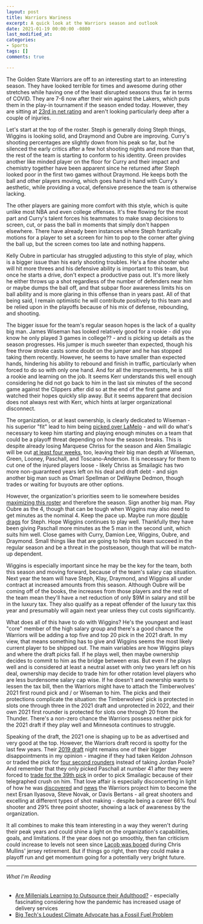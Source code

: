 ```yaml
---
layout: post
title: Warriors Wariness
excerpt: A quick look at the Warriors season and outlook
date: 2021-01-19 00:00:00 -0800
last_modified_at: 
categories:
- Sports
tags: []
comments: true

---
```

The Golden State Warriors are off to an interesting start to an interesting season. They have looked terrible for times and awesome during other stretches while having one of the least disrupted seasons thus far in terms of COVID. They are 7-6 now after their win against the Lakers, which puts them in the play-in tournament if the season ended today. However, they are sitting at [23rd in net rating](https://www.nba.com/stats/teams/advanced/?sort=NET_RATING&dir=-1) and aren't looking particularly deep after a couple of injuries.

Let's start at the top of the roster. Steph is generally doing Steph things, Wiggins is looking solid, and Draymond and Oubre are improving. Curry's shooting percentages are slightly down from his peak so far, but he silenced the early critics after a few hot shooting nights and more than that, the rest of the team is starting to conform to his identity. Green provides another like minded player on the floor for Curry and their impact and chemistry together have been apparent since he returned after Steph looked poor in the first two games without Draymond. He keeps both the ball and other players moving, which goes hand in hand with Curry's aesthetic, while providing a vocal, defensive presence the team is otherwise lacking.

The other players are gaining more comfort with this style, which is quite unlike most NBA and even college offenses. It's free flowing for the most part and Curry's talent forces his teammates to make snap decisions to screen, cut, or pass the ball in moments that simply don't happen elsewhere. There have already been instances where Steph frantically motions for a player to set a screen for him to pop to the corner after giving the ball up, but the screen comes too late and nothing happens.

Kelly Oubre in particular has struggled adjusting to this style of play, which is a bigger issue than his early shooting troubles. He's a fine shooter who will hit more threes and his defensive ability is important to this team, but once he starts a drive, don't expect a productive pass out. It's more likely he either throws up a shot regardless of the number of defenders near him or maybe dumps the ball off, and that subpar floor awareness limits his on ball ability and is more glaring in this offense than in years past. All of that being said, I remain optimistic he will contribute positively to this team and be relied upon in the playoffs because of his mix of defense, rebounding, and shooting.

The bigger issue for the team's regular season hopes is the lack of a quality big man. James Wiseman has looked relatively good for a rookie - did you know he only played 3 games in college?? - and is picking up details as the season progresses. His jumper is much sweeter than expected, though his free throw stroke casts some doubt on the jumper and he has stopped taking them recently. However, he seems to have smaller than expected hands, hindering his ability to rebound and finish in traffic, particularly when forced to do so with only one hand. And for all the improvements, he is still a rookie and learning on the job. It seems Kerr understands this well enough considering he did not go back to him in the last six minutes of the second game against the Clippers after did so at the end of the first game and watched their hopes quickly slip away. But it seems apparent that decision does not always rest with Kerr, which hints at larger organizational disconnect.

The organization, or at least ownership, is clearly dedicated to Wiseman - his superior "fit" lead to him being [picked over LaMelo](https://basketball.realgm.com/wiretap/261189/Warriors-Viewed-LaMelo-Ball-As-More-Talented-James-Wiseman-As-Better-Fit) - and will do what's necessary to keep him starting and playing enough minutes on a team that could be a playoff threat depending on how the season breaks. This is despite already losing Marquese Chriss for the season and Alen Smailagic will be out [at least four weeks](https://www.nba.com/warriors/news/alen-smailagic-surgery-20210104), too, leaving their big man depth at Wiseman, Green, Looney, Paschall, and Toscano-Anderson. It is necessary for them to cut one of the injured players loose - likely Chriss as Smailagic has two more non-guaranteed years left on his deal and draft debt - and sign another big man such as Omari Spellman or DeWayne Dedmon, though trades or waiting for buyouts are other options.

However, the organization's priorities seem to lie somewhere besides [maximizing this roster](https://twitter.com/samesfandiari/status/1350486336856154115) and therefore the season. Sign another big man. Play Oubre as the 4, though that can be tough when Wiggins may also need to get minutes as the nominal 4. Keep the pace up. Maybe run more [double drags](https://www.youtube.com/watch?v=SFTx1CLUnEA) for Steph. Hope Wiggins continues to play well. Thankfully they have been giving Paschall more minutes as the 5 man in the second unit, which suits him well. Close games with Curry, Damion Lee, Wiggins, Oubre, and Draymond. Small things like that are going to help this team succeed in the regular season and be a threat in the postseason, though that will be match-up dependent.

Wiggins is especially important since he may be the key for the team, both this season and moving forward, because of the team's salary cap situation. Next year the team will have Steph, Klay, Draymond, and Wiggins all under contract at increased amounts from this season. Although Oubre will be coming off of the books, the increases from those players and the rest of the team mean they'll have a net reduction of only $9M in salary and still be in the luxury tax. They also qualify as a repeat offender of the luxury tax this year and presumably will again next year unless they cut costs significantly.

What does all of this have to do with Wiggins? He's the youngest and least "core" member of the high salary group and there's a good chance the Warriors will be adding a top five and top 20 pick in the 2021 draft. In my view, that means something has to give and Wiggins seems the most likely current player to be shipped out. The main variables are how Wiggins plays and where the draft picks fall. If he plays well, then maybe ownership decides to commit to him as the bridge between eras. But even if he plays well and is considered at least a neutral asset with only two years left on his deal, ownership may decide to trade him for other rotation level players who are less burdensome salary cap wise. If he doesn't and ownership wants to lessen the tax bill, then the Warriors might have to attach the Timberwolves' 2021 first round pick and / or Wiseman to him. The picks and their protections complicate the situation: the Timberwolves' pick is protected in slots one through three in the 2021 draft and unprotected in 2022, and their own 2021 first rounder is protected for slots one through 20 from the Thunder. There's a non-zero chance the Warriors possess neither pick for the 2021 draft if they play well and Minnesota continues to struggle.

Speaking of the draft, the 2021 one is shaping up to be as advertised and very good at the top. However, the Warriors draft record is spotty for the last few years. Their [2019 draft](https://www.basketball-reference.com/draft/NBA_2019.html) night remains one of their bigger disappointments in my opinion - imagine if they had taken Keldon Johnson or traded the pick for [four second rounders](https://www.hoopsrumors.com/2019/06/cavs-to-acquire-no-30-draft-kevin-porter-jr.html) instead of taking Jordan Poole? And remember that they only picked Paschall at number 41 after they were forced to [trade for the 39th pick](https://www.hoopsrumors.com/2019/06/warriors-acquire-no-39-pick-select-smailagic.html) in order to pick Smailagic because of their telegraphed crush on him. That love affair is especially disconcerting in light of how he was [discovered](https://www.sfchronicle.com/warriors/article/Warriors-prospect-Alen-Smailagic-brings-talents-14491294.php) and [news](https://www.sfchronicle.com/warriors/article/Inside-Warriors-plan-to-make-Alen-Smailagic-15793220.php) the Warriors project him to become the next Ersan Ilyasova, Steve Novak, or Davis Bertans - all great shooters and excelling at different types of shot making - despite being a career 66% foul shooter and 29% three point shooter, showing a lack of awareness by the organization.

It all combines to make this team interesting in a way they weren't during their peak years and could shine a light on the organization's capabilities, goals, and limitations. If the year does not go smoothly, then fan criticism could increase to levels not seen since [Lacob was booed](https://www.youtube.com/watch?v=mbij4VY6UiE) during Chris Mullins' jersey retirement. But if things go right, then they could make a playoff run and get momentum going for a potentially very bright future.

***

###### What I'm Reading

* [Are Millenials Learning to Outsource their Adulthood?](https://www.thecut.com/2019/04/are-millennials-learning-to-outsource-their-adulthood.html) - especially fascinating considering how the pandemic has increased usage of delivery services
* [Big Tech's Loudest Climate Advocate has a Fossil Fuel Problem](https://heated.world/p/big-techs-loudest-climate-advocate)